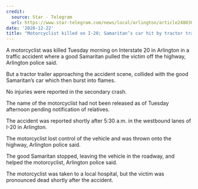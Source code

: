 ```yaml
---
credit:
  source: Star - Telegram
  url: https://www.star-telegram.com/news/local/arlington/article248030335.html
date: '2020-12-22'
title: "Motorcyclist killed on I-20; Samaritan’s car hit by tractor trailer, bursts into flames"
---
```

A motorcyclist was killed Tuesday morning on Interstate 20 in Arlington in a traffic accident where a good Samaritan pulled the victim off the highway, Arlington police said.

But a tractor trailer approaching the accident scene, collided with the good Samaritan’s car which then burst into flames.

No injuries were reported in the secondary crash.

The name of the motorcyclist had not been released as of Tuesday afternoon pending notification of relatives.

The accident was reported shortly after 5:30 a.m. in the westbound lanes of I-20 in Arlington.

The motorcyclist lost control of the vehicle and was thrown onto the highway, Arlington police said.

The good Samaritan stopped, leaving the vehicle in the roadway, and helped the motorcyclist, Arlington police said.

The motorcyclist was taken to a local hospital, but the victim was pronounced dead shortly after the accident.
